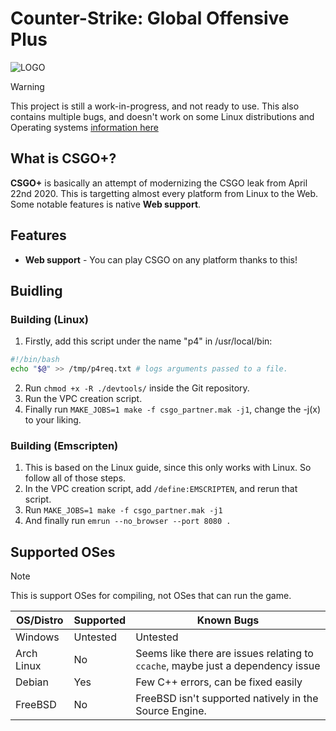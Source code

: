 # Counter-Strike: Global Offensive Plus

![LOGO](https://github.com/user-attachments/assets/30e4751c-be55-4982-8d88-bd307feefb26)
> [!WARNING]
> This project is still a work-in-progress, and not ready to use. This also contains multiple bugs, and doesn't work on some Linux distributions and Operating systems [information here](#supported-oses)

## What is CSGO+?
**CSGO+** is basically an attempt of modernizing the CSGO leak from April 22nd 2020. This is targetting almost every platform from Linux to the Web. Some notable features is native **Web support**.

## Features
- **Web support** - You can play CSGO on any platform thanks to this!

## Buidling

### Building (Linux)
1. Firstly, add this script under the name "p4" in /usr/local/bin:
```bash
#!/bin/bash
echo "$@" >> /tmp/p4req.txt # logs arguments passed to a file.
```
2. Run `chmod +x -R ./devtools/` inside the Git repository.
3. Run the VPC creation script.
4. Finally run `MAKE_JOBS=1 make -f csgo_partner.mak -j1`, change the -j(x) to your liking.

### Building (Emscripten)
1. This is based on the Linux guide, since this only works with Linux. So follow all of those steps.
2. In the VPC creation script, add `/define:EMSCRIPTEN`, and rerun that script.
3. Run `MAKE_JOBS=1 make -f csgo_partner.mak -j1`
4. And finally run `emrun --no_browser --port 8080 .`

## Supported OSes
> [!NOTE]
> This is support OSes for compiling, not OSes that can run the game.

|  OS/Distro | Supported | 					Known Bugs			    	   |
| -----------| -------   | --------------------------------------------------------------------------------|
| Windows    | Untested  | Untested					    				   |
| Arch Linux | No        | Seems like there are issues relating to `ccache`, maybe just a dependency issue |
| Debian     | Yes       | Few C++ errors, can be fixed easily						   |
| FreeBSD    | No	 | FreeBSD isn't supported natively in the Source Engine.		           |
